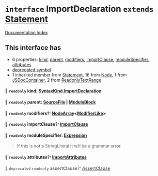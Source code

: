 # `interface` ImportDeclaration `extends` [Statement](../interface.Statement/README.md)

[Documentation Index](../README.md)

## This interface has

- 6 properties:
[kind](#-readonly-kind-syntaxkindimportdeclaration),
[parent](#-readonly-parent-sourcefile--moduleblock),
[modifiers](#-readonly-modifiers-nodearraymodifierlike),
[importClause](#-readonly-importclause-importclause),
[moduleSpecifier](#-readonly-modulespecifier-expression),
[attributes](#-readonly-attributes-importattributes)
- [deprecated symbol](#-deprecated-readonly-assertclause-assertclause)
- 1 inherited member from [Statement](../interface.Statement/README.md), 16 from [Node](../interface.Node/README.md), 1 from [JSDocContainer](../interface.JSDocContainer/README.md), 2 from [ReadonlyTextRange](../interface.ReadonlyTextRange/README.md)


#### 📄 `readonly` kind: [SyntaxKind.ImportDeclaration](../enum.SyntaxKind/README.md#importdeclaration--272)



#### 📄 `readonly` parent: [SourceFile](../interface.SourceFile/README.md) | [ModuleBlock](../interface.ModuleBlock/README.md)



#### 📄 `readonly` modifiers?: [NodeArray](../interface.NodeArray/README.md)\<[ModifierLike](../type.ModifierLike/README.md)>



#### 📄 `readonly` importClause?: [ImportClause](../interface.ImportClause/README.md)



#### 📄 `readonly` moduleSpecifier: [Expression](../interface.Expression/README.md)

> If this is not a StringLiteral it will be a grammar error.



#### 📄 `readonly` attributes?: [ImportAttributes](../interface.ImportAttributes/README.md)



<div style="opacity:0.6">

#### 📄 `deprecated` `readonly` assertClause?: [AssertClause](../interface.AssertClause/README.md)



</div>

